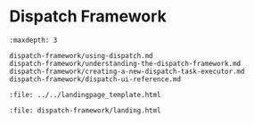 Dispatch Framework
==================

```{toctree}
:maxdepth: 3

dispatch-framework/using-dispatch.md
dispatch-framework/understanding-the-dispatch-framework.md
dispatch-framework/creating-a-new-dispatch-task-executor.md
dispatch-framework/dispatch-ui-reference.md
```

```{raw} html
:file: ../../landingpage_template.html
```

```{raw} html
:file: dispatch-framework/landing.html
```